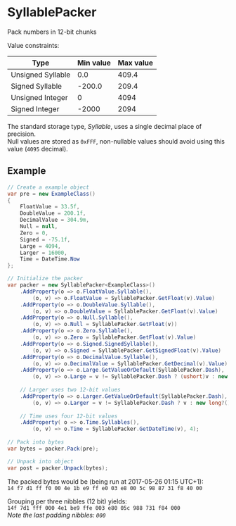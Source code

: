 # SyllablePacker

Pack numbers in 12-bit chunks



Value constraints:

| Type              | Min value | Max value |
| ----------------- | --------- | --------- |
| Unsigned Syllable |      0.0  |  409.4    |
| Signed Syllable   |   -200.0  |  209.4    | 
| Unsigned Integer  |      0    | 4094      |
| Signed Integer    |  -2000    | 2094      | 

The standard storage type, _Syllable_, uses a single decimal place of precision.  
Null values are stored as `0xFFF`, non-nullable values should avoid using this value (`4095` decimal).

## Example

```.cs
// Create a example object
var pre = new ExampleClass()
{
    FloatValue = 33.5f,
    DoubleValue = 200.1f,
    DecimalValue = 304.9m,
    Null = null,
    Zero = 0,
    Signed = -75.1f,
    Large = 4094,
    Larger = 16000,
    Time = DateTime.Now
};

// Initialize the packer
var packer = new SyllablePacker<ExampleClass>()
    .AddProperty(o => o.FloatValue.Syllable(),
        (o, v) => o.FloatValue = SyllablePacker.GetFloat(v).Value)
    .AddProperty(o => o.DoubleValue.Syllable(),
        (o, v) => o.DoubleValue = SyllablePacker.GetFloat(v).Value)
    .AddProperty(o => o.Null.Syllable(),                  
        (o, v) => o.Null = SyllablePacker.GetFloat(v))
    .AddProperty(o => o.Zero.Syllable(),                  
        (o, v) => o.Zero = SyllablePacker.GetFloat(v).Value)
    .AddProperty(o => o.Signed.SignedSyllable(),          
        (o, v) => o.Signed = SyllablePacker.GetSignedFloat(v).Value)
    .AddProperty(o => o.DecimalValue.Syllable(),          
        (o, v) => o.DecimalValue = SyllablePacker.GetDecimal(v).Value)
    .AddProperty(o => o.Large.GetValueOrDefault(SyllablePacker.Dash), 
        (o, v) => o.Large = v != SyllablePacker.Dash ? (ushort)v : new ushort?())
    
    // Larger uses two 12-bit values
    .AddProperty(o => o.Larger.GetValueOrDefault(SyllablePacker.Dash),
        (o, v) => o.Larger = v != SyllablePacker.Dash ? v : new long?(), 2)
    
    // Time uses four 12-bit values
    .AddProperty( o => o.Time.Syllables(),
        (o, v) => o.Time = SyllablePacker.GetDateTime(v), 4);
    
// Pack into bytes
var bytes = packer.Pack(pre);

// Unpack into object
var post = packer.Unpack(bytes);
```

The packed bytes would be (being run at 2017-05-26 01:15 UTC+1):  
```14 f7 d1 ff f0 00 4e 1b e9 ff e0 03 e8 00 5c 98 87 31 f8 40 00```

Grouping per three nibbles (12 bit) yields:  
```14f 7d1 fff 000 4e1 be9 ffe 003 e80 05c 988 731 f84 000```  
_Note the last padding nibbles: ``000``_
